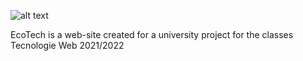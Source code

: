 ![alt text](https://github.com/xeli00/EcoTech/blob/main/logo.png?raw=true)


EcoTech is a web-site created for a university project for the classes Tecnologie Web 2021/2022

